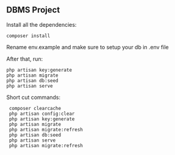 
## DBMS Project

Install all the dependencies:

    composer install

Rename env.example and make sure to setup your db in .env file

After that, run:

    php artisan key:generate
    php artisan migrate
    php artisan db:seed
    php artisan serve

Short cut commands:

     composer clearcache
     php artisan config:clear
     php artisan key:generate
     php artisan migrate
     php artisan migrate:refresh
     php artisan db:seed
     php artisan serve
     php artisan migrate:refresh
